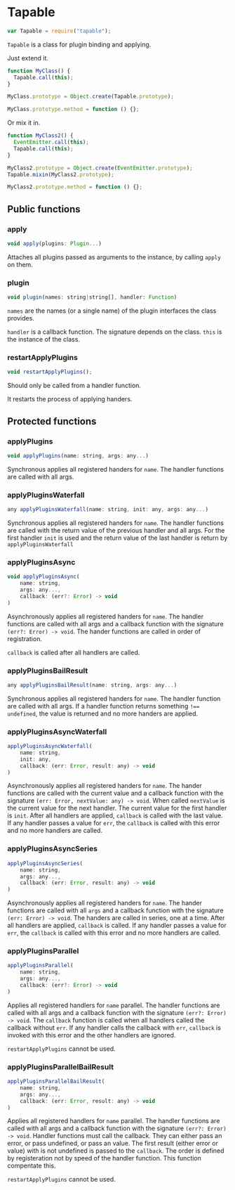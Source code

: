 # Tapable

```javascript
var Tapable = require("tapable");
```

`Tapable` is a class for plugin binding and applying.

Just extend it.

```javascript
function MyClass() {
  Tapable.call(this);
}

MyClass.prototype = Object.create(Tapable.prototype);

MyClass.prototype.method = function () {};
```

Or mix it in.

```javascript
function MyClass2() {
  EventEmitter.call(this);
  Tapable.call(this);
}

MyClass2.prototype = Object.create(EventEmitter.prototype);
Tapable.mixin(MyClass2.prototype);

MyClass2.prototype.method = function () {};
```

## Public functions

### apply

```javascript
void apply(plugins: Plugin...)
```

Attaches all plugins passed as arguments to the instance, by calling `apply` on
them.

### plugin

```javascript
void plugin(names: string|string[], handler: Function)
```

`names` are the names (or a single name) of the plugin interfaces the class
provides.

`handler` is a callback function. The signature depends on the class. `this` is
the instance of the class.

### restartApplyPlugins

```javascript
void restartApplyPlugins();
```

Should only be called from a handler function.

It restarts the process of applying handers.

## Protected functions

### applyPlugins

```javascript
void applyPlugins(name: string, args: any...)
```

Synchronous applies all registered handers for `name`. The handler functions are
called with all args.

### applyPluginsWaterfall

```javascript
any applyPluginsWaterfall(name: string, init: any, args: any...)
```

Synchronous applies all registered handers for `name`. The handler functions are
called with the return value of the previous handler and all args. For the first
handler `init` is used and the return value of the last handler is return by
`applyPluginsWaterfall`

### applyPluginsAsync

```javascript
void applyPluginsAsync(
	name: string,
	args: any...,
	callback: (err?: Error) -> void
)
```

Asynchronously applies all registered handers for `name`. The handler functions
are called with all args and a callback function with the signature
`(err?: Error) -> void`. The hander functions are called in order of
registration.

`callback` is called after all handlers are called.

### applyPluginsBailResult

```javascript
any applyPluginsBailResult(name: string, args: any...)
```

Synchronous applies all registered handers for `name`. The handler function are
called with all args. If a handler function returns something `!== undefined`,
the value is returned and no more handers are applied.

### applyPluginsAsyncWaterfall

```javascript
applyPluginsAsyncWaterfall(
	name: string,
	init: any,
	callback: (err: Error, result: any) -> void
)
```

Asynchronously applies all registered handers for `name`. The hander functions
are called with the current value and a callback function with the signature
`(err: Error, nextValue: any) -> void`. When called `nextValue` is the current
value for the next handler. The current value for the first handler is `init`.
After all handlers are applied, `callback` is called with the last value. If any
handler passes a value for `err`, the `callback` is called with this error and
no more handlers are called.

### applyPluginsAsyncSeries

```javascript
applyPluginsAsyncSeries(
	name: string,
	args: any...,
	callback: (err: Error, result: any) -> void
)
```

Asynchronously applies all registered handers for `name`. The hander functions
are called with all `args` and a callback function with the signature
`(err: Error) -> void`. The handers are called in series, one at a time. After
all handlers are applied, `callback` is called. If any handler passes a value
for `err`, the `callback` is called with this error and no more handlers are
called.

### applyPluginsParallel

```javascript
applyPluginsParallel(
	name: string,
	args: any...,
	callback: (err?: Error) -> void
)
```

Applies all registered handlers for `name` parallel. The handler functions are
called with all args and a callback function with the signature
`(err?: Error) -> void`. The `callback` function is called when all handlers
called the callback without `err`. If any handler calls the callback with `err`,
`callback` is invoked with this error and the other handlers are ignored.

`restartApplyPlugins` cannot be used.

### applyPluginsParallelBailResult

```javascript
applyPluginsParallelBailResult(
	name: string,
	args: any...,
	callback: (err: Error, result: any) -> void
)
```

Applies all registered handlers for `name` parallel. The handler functions are
called with all args and a callback function with the signature
`(err?: Error) -> void`. Handler functions must call the callback. They can
either pass an error, or pass undefined, or pass an value. The first result
(either error or value) with is not undefined is passed to the `callback`. The
order is defined by registeration not by speed of the handler function. This
function compentate this.

`restartApplyPlugins` cannot be used.
